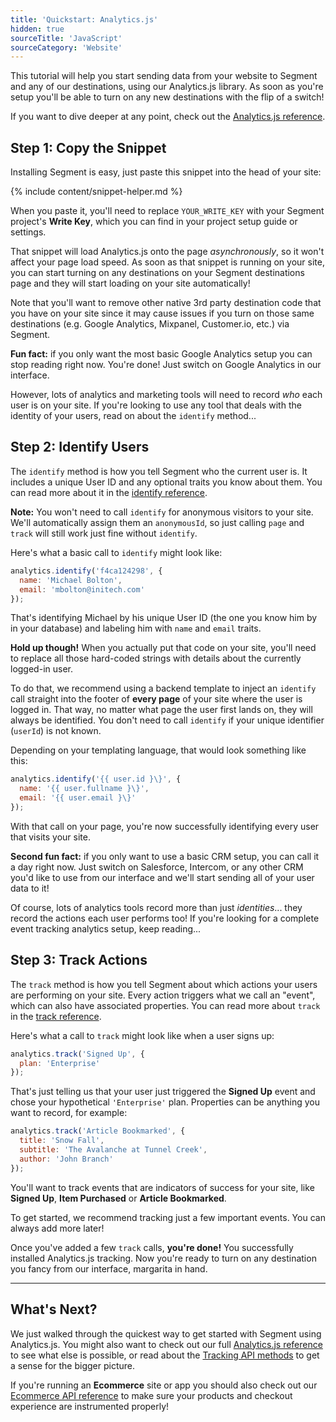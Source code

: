 ```yaml
---
title: 'Quickstart: Analytics.js'
hidden: true
sourceTitle: 'JavaScript'
sourceCategory: 'Website'
---
```



This tutorial will help you start sending data from your website to Segment and any of our destinations, using our Analytics.js library. As soon as you're setup you'll be able to turn on any new destinations with the flip of a switch!

If you want to dive deeper at any point, check out the [Analytics.js reference](/docs/connections/sources/catalog/libraries/website/javascript).


## Step 1: Copy the Snippet

Installing Segment is easy, just paste this snippet into the head of your site:

{% include content/snippet-helper.md %}

When you paste it, you'll need to replace `YOUR_WRITE_KEY` with your Segment project's **Write Key**, which you can find in your project setup guide or settings.

That snippet will load Analytics.js onto the page _asynchronously_, so it won't affect your page load speed. As soon as that snippet is running on your site, you can start turning on any destinations on your Segment destinations page and they will start loading on your site automatically!

Note that you'll want to remove other native 3rd party destination code that you have on your site since it may cause issues if you turn on those same destinations (e.g. Google Analytics, Mixpanel, Customer.io, etc.) via Segment.

**Fun fact:** if you only want the most basic Google Analytics setup you can stop reading right now. You're done! Just switch on Google Analytics in our interface.

However, lots of analytics and marketing tools will need to record _who_ each user is on your site. If you're looking to use any tool that deals with the identity of your users, read on about the `identify` method...


## Step 2: Identify Users

The `identify` method is how you tell Segment who the current user is. It includes a unique User ID and any optional traits you know about them. You can read more about it in the [identify reference](/docs/connections/sources/catalog/libraries/website/javascript#identify).

**Note:** You won't need to call `identify` for anonymous visitors to your site. We'll automatically assign them an `anonymousId`, so just calling `page` and `track` will still work just fine without `identify`.

Here's what a basic call to `identify` might look like:

```js
analytics.identify('f4ca124298', {
  name: 'Michael Bolton',
  email: 'mbolton@initech.com'
});
```

That's identifying Michael by his unique User ID (the one you know him by in your database) and labeling him with `name` and `email` traits.

**Hold up though!** When you actually put that code on your site, you'll need to replace all those hard-coded strings with details about the currently logged-in user.

To do that, we recommend using a backend template to inject an `identify` call straight into the footer of **every page** of your site where the user is logged in. That way, no matter what page the user first lands on, they will always be identified. You don't need to call `identify` if your unique identifier (`userId`) is not known.

Depending on your templating language, that would look something like this:

```js
analytics.identify('{{ user.id }\}', {
  name: '{{ user.fullname }\}',
  email: '{{ user.email }\}'
});
```

With that call on your page, you're now successfully identifying every user that visits your site.

**Second fun fact:** if you only want to use a basic CRM setup, you can call it a day right now. Just switch on Salesforce, Intercom, or any other CRM you'd like to use from our interface and we'll start sending all of your user data to it!

Of course, lots of analytics tools record more than just _identities_... they record the actions each user performs too! If you're looking for a complete event tracking analytics setup, keep reading...


## Step 3: Track Actions

The `track` method is how you tell Segment about which actions your users are performing on your site. Every action triggers what we call an "event", which can also have associated properties. You can read more about `track` in the [track reference](/docs/connections/sources/catalog/libraries/website/javascript#track).

Here's what a call to `track` might look like when a user signs up:

```js
analytics.track('Signed Up', {
  plan: 'Enterprise'
});
```

That's just telling us that your user just triggered the **Signed Up** event and chose your hypothetical `'Enterprise'` plan. Properties can be anything you want to record, for example:

```js
analytics.track('Article Bookmarked', {
  title: 'Snow Fall',
  subtitle: 'The Avalanche at Tunnel Creek',
  author: 'John Branch'
});
```

You'll want to track events that are indicators of success for your site, like **Signed Up**, **Item Purchased** or **Article Bookmarked**.

To get started, we recommend tracking just a few important events. You can always add more later!

Once you've added a few `track` calls, **you're done!** You successfully installed Analytics.js tracking. Now you're ready to turn on any destination you fancy from our interface, margarita in hand.


---


## What's Next?

We just walked through the quickest way to get started with Segment using Analytics.js. You might also want to check out our full [Analytics.js reference](/docs/connections/sources/catalog/libraries/website/javascript) to see what else is possible, or read about the [Tracking API methods](/docs/connections/sources/catalog/libraries/server/http) to get a sense for the bigger picture.

If you're running an **Ecommerce** site or app you should also check out our [Ecommerce API reference](/docs/connections/spec/ecommerce/v2/) to make sure your products and checkout experience are instrumented properly!
